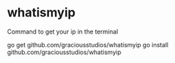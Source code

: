 # whatismyip
Command to get your ip in the terminal

go get github.com/graciousstudios/whatismyip
go install github.com/graciousstudios/whatismyip
